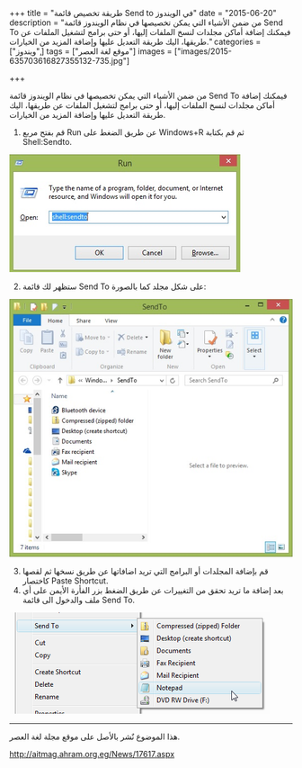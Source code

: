 +++
title = "طريقة تخصيص قائمة Send to في الويندوز"
date = "2015-06-20"
description = "من ضمن الأشياء التي يمكن تخصيصها في نظام الويندوز قائمة Send To فيمكنك إضافة أماكن مجلدات لنسخ الملفات إليها، أو حتى برامج لتشغيل الملفات عن طريقها، اليك طريقة التعديل عليها وإضافة المزيد من الخيارات."
categories = ["ويندوز",]
tags = ["موقع لغة العصر"]
images = ["images/2015-635703616827355132-735.jpg"]

+++

من ضمن الأشياء التي يمكن تخصيصها في نظام الويندوز قائمة Send To فيمكنك إضافة أماكن مجلدات لنسخ الملفات إليها، أو حتى برامج لتشغيل الملفات عن طريقها، اليك طريقة التعديل عليها وإضافة المزيد من الخيارات.

1. قم بفتح مربع Run عن طريق الضغط على Windows+R ثم قم بكتابة Shell:Sendto.

![1](images/2015-635703616827355132-735.jpg)

2. ستظهر لك قائمة Send To على شكل مجلد كما بالصورة:

![2](images/2015-635703616970948882-94.jpg)

3. قم بإضافة المجلدات أو البرامج التي تريد اضافاتها عن طريق نسخها ثم لقصها كاختصار Paste Shortcut.
4. بعد إضافة ما تريد تحقق من التغييرات عن طريق الضغط بزر الفأرة الأيمن على أي ملف والدخول الى قائمة Send To.

![3](images/2015-635703617056417632-641.png)

---
هذا الموضوع نٌشر باﻷصل على موقع مجلة لغة العصر.

http://aitmag.ahram.org.eg/News/17617.aspx